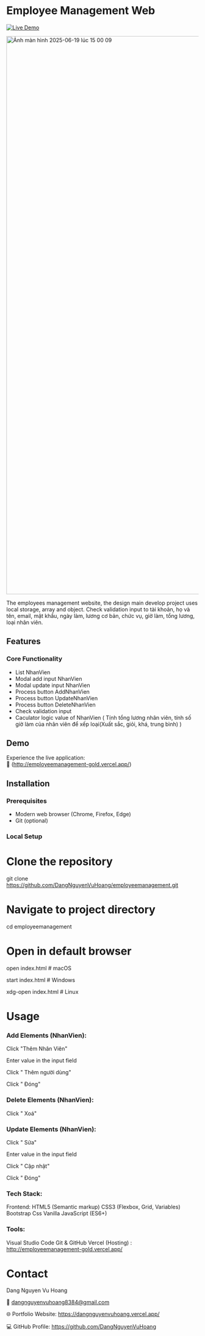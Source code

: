# Employee Management Web

[![Live Demo](https://img.shields.io/badge/demo-live-green.svg)](http://employeemanagement-gold.vercel.app/)


<img width="1464" alt="Ảnh màn hình 2025-06-19 lúc 15 00 09" src="https://github.com/user-attachments/assets/618c62a1-ab1d-40ef-867a-daeac55e0158" />


The employees management website, the design main develop project uses local storage, array and object. Check validation input to tài khoản, họ và tên, email, mật khẩu, ngày làm, lương cơ bản, chức vụ, giờ làm, tổng lương, loại nhân viên.


## Features
### Core Functionality
- List NhanVien
- Modal add input NhanVien
- Modal update input NhanVien
- Process button AddNhanVien
- Process button UpdateNhanVien
- Process button DeleteNhanVien
- Check validation input
- Caculator logic value of NhanVien ( Tính tổng lương nhân viên, tính số giờ làm của nhân viên để xếp loại(Xuất sắc, giỏi, khá, trung bình) )

## Demo

Experience the live application:  
🔗 (http://employeemanagement-gold.vercel.app/)

## Installation

### Prerequisites
- Modern web browser (Chrome, Firefox, Edge)
- Git (optional)

### Local Setup
# Clone the repository
git clone https://github.com/DangNguyenVuHoang/employeemanagement.git

# Navigate to project directory
cd employeemanagement

# Open in default browser
open index.html  # macOS

start index.html # Windows

xdg-open index.html # Linux

# Usage
### Add Elements (NhanVien):
Click "Thêm Nhân Viên"

Enter value in the input field

Click " Thêm người dùng"

Click " Đóng"
### Delete Elements (NhanVien):
Click " Xoá"
### Update Elements (NhanVien):
Click " Sửa"

Enter value in the input field

Click " Cập nhật"

Click " Đóng"
### Tech Stack:
Frontend:
HTML5 (Semantic markup)
CSS3 (Flexbox, Grid, Variables)
Bootstrap Css
Vanilla JavaScript (ES6+)

### Tools:
Visual Studio Code
Git & GitHub
Vercel (Hosting) : http://employeemanagement-gold.vercel.app/

# Contact
Dang Nguyen Vu Hoang

📧 dangnguyenvuhoang8384@gmail.com

🌐 Portfolio Website: https://dangnguyenvuhoang.vercel.app/

💻 GitHub Profile: https://github.com/DangNguyenVuHoang
